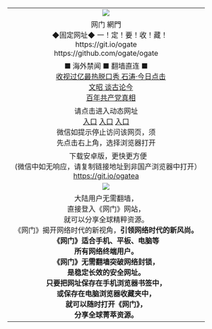 <table>
  <tr>
    <td align=center><img src="https://cloud.githubusercontent.com/assets/11880933/13434984/f430fae2-e012-11e5-814f-c2df1e82b247.jpg" /></td>
  </tr>
  <tr>
    <td align=center>网门 網門<br/>
      ◆固定网址◆ 一！定！要！收！藏！<br/>
      https://git.io/ogate<br/>
      https://github.com/ogate/ogate<br/>
    </td>
  </tr>
  <tr>
    <td align=center>■ 海外禁闻 ■ 翻墙直连 ■<br/>
      <a href="https://s3.eu-central-1.amazonaws.com/ogatef/oGate.htm?c816850&from=gygit">收视过亿最热脱口秀 石涛·今日点击</a><br/>
      <a href="https://s3.ap-northeast-2.amazonaws.com/ogates/oGate.htm?c816857&from=gygit">文昭 谈古论今</a><br/>
      <a href="https://s3-ap-southeast-2.amazonaws.com/ogatey/oGate.htm?c816833&from=gygit">百年共产党真相</a><br/>
    </td>
    </tr>
    <tr>
    <td align=center>请点击进入动态网址<br/>
      <a href="https://s3.eu-west-2.amazonaws.com/ogatel/oGate.htm?from=gygit">入口</a>
      <a href="https://s3.eu-central-1.amazonaws.com/ogatef/oGate.htm?from=gygit">入口</a>
      <a href="https://s3-ap-southeast-2.amazonaws.com/ogatey/oGate.htm?from=gygit">入口</a><br/>
      微信如提示停止访问该网页，须<br/>
      先点击右上角，选择浏览器打开<br/>
    </td>
  </tr>
  <tr>
    <td align=center>
      下载安卓版，更快更方便  <br/> 
    (微信中如无响应，请复制链接地址到非国产浏览器中打开）<br/><a href="https://raw.githubusercontent.com/ogate/up/master/ogate.apk">https://git.io/ogatea</a><br/>
    </td>
  </tr>
  <tr>
    <td align=center><img src="https://cloud.githubusercontent.com/assets/11880933/15631437/70d0a74e-259d-11e6-946f-6237b4b657bd.jpg"/></td>
  </tr>
  <tr>
    <td align=center>
大陆用户无需翻墙，<br/>
直接登入《网门》网站，<br/>就可以分享全球精粹资源。<br/>
《网门》揭开网络时代的新视角，<b/>引领网络时代的新风尚。<br/>
《网门》适合手机、平板、电脑等<br/>所有网络终端用户。<br/>
《网门》无需翻墙突破网络封锁，<br/>是稳定长效的安全网址。<br/>
只要把网址保存在手机浏览器书签中，<br/>或保存在电脑浏览器收藏夹中，<br/>
就可以随时打开《网门》，<br/>
分享全球菁萃资源。<br/></td>
  </tr>
</table>    
